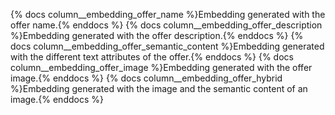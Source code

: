 {% docs column__embedding_offer_name %}Embedding generated with the offer name.{% enddocs %}
{% docs column__embedding_offer_description %}Embedding generated with the offer description.{% enddocs %}
{% docs column__embedding_offer_semantic_content %}Embedding generated with the different text attributes of the offer.{% enddocs %}
{% docs column__embedding_offer_image %}Embedding generated with the offer image.{% enddocs %}
{% docs column__embedding_offer_hybrid %}Embedding generated with the image and the semantic content of an image.{% enddocs %}
